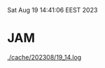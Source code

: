 Sat Aug 19 14:41:06 EEST 2023
# JAM
<a href='./cache/202308/19_14.log'>./cache/202308/19_14.log</a>
